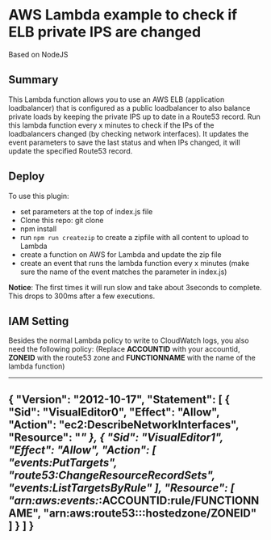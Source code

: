 # AWS Lambda example to check if ELB private IPS are changed

Based on NodeJS

## Summary

This Lambda function allows you to use an AWS ELB (application loadbalancer) that is configured as a public loadbalancer to also balance private loads by keeping the private IPS up to date in a Route53 record.
Run this lambda function every x minutes to check if the IPs of the loadbalancers changed (by checking network interfaces). It updates the event parameters to save the last status and when IPs changed, it will update the specified Route53 record.

## Deploy

To use this plugin:

* set parameters at the top of index.js file
* Clone this repo: git clone 
* npm install
* run `npm run createzip` to create a zipfile with all content to upload to Lambda
* create a function on AWS for Lambda and update the zip file
* create an event that runs the lambda function every x minutes (make sure the name of the event matches the parameter in index.js)

**Notice**: The first times it will run slow and take about 3seconds to complete. This drops to 300ms after a few executions.

## IAM Setting

Besides the normal Lambda policy to write to CloudWatch logs, you also need the following policy:
(Replace __ACCOUNTID__ with your accountid, __ZONEID__ with the route53 zone and __FUNCTIONNAME__ with the name of the lambda function)

---
{
    "Version": "2012-10-17",
    "Statement": [
        {
            "Sid": "VisualEditor0",
            "Effect": "Allow",
            "Action": "ec2:DescribeNetworkInterfaces",
            "Resource": "*"
        },
        {
            "Sid": "VisualEditor1",
            "Effect": "Allow",
            "Action": [
                "events:PutTargets",
                "route53:ChangeResourceRecordSets",
                "events:ListTargetsByRule"
            ],
            "Resource": [
                "arn:aws:events:*:__ACCOUNTID__:rule/__FUNCTIONNAME__",
                "arn:aws:route53:::hostedzone/__ZONEID__"
            ]
        }
    ]
}
---